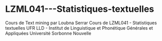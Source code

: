 # LZML041---Statistiques-textuelles
Cours de Text mining par Loubna Serrar
Cours de LZML041 - Statistiques textuelles
UFR LLD - Institut de Linguistique et Phonétique Générales et Appliquées 
Université Sorbonne Nouvelle
